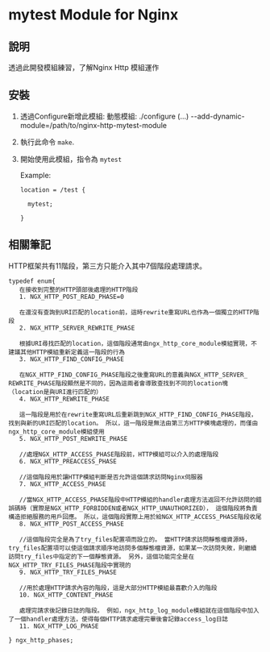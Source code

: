 # mytest Module for Nginx

## 說明

透過此開發模組練習，了解Nginx Http 模組運作

## 安裝

   1. 透過Configure新增此模組:
         動態模組: ./configure (...) --add-dynamic-module=/path/to/nginx-http-mytest-module
       
   2. 執行此命令 `make`.
   
   3. 開始使用此模組，指令為 `mytest`
      
      Example:
          
          location = /test {
             
            mytest;
          
          }
          
## 相關筆記

HTTP框架共有11階段，第三方只能介入其中7個階段處理請求。

```
typedef enum{
   在接收到完整的HTTP頭部後處理的HTTP階段
   1. NGX_HTTP_POST_READ_PHASE=0
   
   在還沒有查詢到URI匹配的location前，這時rewrite重寫URL也作為一個獨立的HTTP階段
   2. NGX_HTTP_SERVER_REWRITE_PHASE
   
   根據URI尋找匹配的location，這個階段通常由ngx_http_core_module模組實現，不建議其他HTTP模組重新定義這一階段的行為
   3. NGX_HTTP_FIND_CONFIG_PHASE
   
   在NGX_HTTP_FIND_CONFIG_PHASE階段之後重寫URL的意義與NGX_HTTP_SERVER_ REWRITE_PHASE階段顯然是不同的，因為這兩者會導致查找到不同的location塊（location是與URI進行匹配的）
   4. NGX_HTTP_REWRITE_PHASE
   
   這一階段是用於在rewrite重寫URL后重新跳到NGX_HTTP_FIND_CONFIG_PHASE階段，找到與新的URI匹配的location。 所以，這一階段是無法由第三方HTTP模塊處理的，而僅由ngx_http_core_module模組使用
   5. NGX_HTTP_POST_REWRITE_PHASE
   
   //處理NGX_HTTP_ACCESS_PHASE階段前，HTTP模組可以介入的處理階段
   6. NGX_HTTP_PREACCESS_PHASE
   
   //這個階段用於讓HTTP模組判斷是否允許這個請求訪問Nginx伺服器
   7. NGX_HTTP_ACCESS_PHASE
   
   //當NGX_HTTP_ACCESS_PHASE階段中HTTP模組的handler處理方法返回不允許訪問的錯誤碼時（實際是NGX_HTTP_FORBIDDEN或者NGX_HTTP_UNAUTHORIZED）， 這個階段將負責構造拒絕服務的用戶回應。 所以，這個階段實際上用於給NGX_HTTP_ACCESS_PHASE階段收尾
   8. NGX_HTTP_POST_ACCESS_PHASE
   
   //這個階段完全是為了try_files配置項而設立的。 當HTTP請求訪問靜態檔資源時，try_files配置項可以使這個請求順序地訪問多個靜態檔資源，如果某一次訪問失敗，則繼續訪問try_files中指定的下一個靜態資源。 另外，這個功能完全是在NGX_HTTP_TRY_FILES_PHASE階段中實現的
   9. NGX_HTTP_TRY_FILES_PHASE
   
   //用於處理HTTP請求內容的階段，這是大部分HTTP模組最喜歡介入的階段
   10. NGX_HTTP_CONTENT_PHASE

   處理完請求後記錄日誌的階段。 例如，ngx_http_log_module模組就在這個階段中加入了一個handler處理方法，使得每個HTTP請求處理完畢後會記錄access_log日誌
   11. NGX_HTTP_LOG_PHASE

} ngx_http_phases;

```
